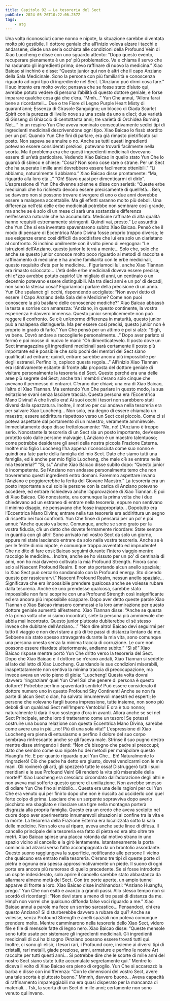 ```yaml
---
title: Capitolo 92 – La tesoreria del Sect
pubDate: 2024-05-26T10:22:06.257Z
tags:
    - atg
---
```



Una volta riconosciuti come nonno e nipote, la situazione sarebbe diventata molto più gestibile. Il dottore geniale che all’inizio voleva alzare i tacchi e andarsene, diede una seria occhiata alle condizioni della Profound Vein di Xiao Luocheng e disse con uno sguardo attento: “Dopo questo evento, recuperare pienamente è un po’ più problematico.
Va e chiama il servo che ha radunato gli ingredienti prima; devo raffinare di nuovo la medicina.”
Xiao Baicao si inchinò e disse: “Questo junior qui non è altri che il capo Anziano della Sala Medicinale. Sono la persona con più familiarità e conoscenza riguardo ad ogni tipo di ingrediente nel Sect. L’Anziano può dirmi cosa fare.” Il suo intento era molto ovvio; pensava che se fosse stato d’aiuto qui, avrebbe potuto vedere di persona l’abilità di questo dottore geniale, e forse imparare qualche cosa già che c’era.
“Mmh…” Yun Che annuì, “Allora farai bene a ricordarteli… Due o tre Fiore di Legno Purple Heart Misty di quarant’anni; Essenza di Girasole Sanguigno; un blocco di Giada Scarlet Spirit con la purezza di livello nove su una scala da uno a dieci; due varietà di Ginseng di Ghiaccio di centottanta anni; tre varietà di Orchidea Burning Net…”
In un respiro Yun Che aveva nominato consecutivamente sedici tipi di ingredienti medicinali descrivendone ogni tipo. Xiao Baicao lo fissò stordito per un po’. Quando Yun Che finì di parlare, era già rimasto pietrificato sul posto. Non sapeva se annuire o no. Anche se tutti questi ingredienti potevano essere considerati preziosi, potevano trovarli facilmente nella scorta. Ma il problema era che questi ingredienti medicinali dovevano essere di un’età particolare.
Vedendo Xiao Baicao in quello stato Yun Che lo guardò di sbieco e chiese: “Cosa? Non sono cose rare o strane. Per un Sect che ha superato i mille anni dovrebbero essere facilmente ottenibili.”
“Li abbiamo, naturalmente li abbiamo.” Xiao Baicao disse prontamente: “Ma, riguardo alla loro età…”
“Oh! Stavo quasi per dimenticarmi di dirlo”. L’espressione di Yun Che divenne solenne e disse con serietà: “Queste erbe medicinali che ho richiesto devono essere precisamente di quell’età… Beh, se davvero non si possono trovare divergere di uno o due anni dovrebbe essere a malapena accettabile. Ma gli effetti saranno molto più deboli. Una differenza nell’età delle erbe medicinali potrebbe non sembrare così grande, ma anche se è solo di un mese ci sarà una sostanziale differenza nell’essenza naturale che ha accumulato. Medicine raffinate di alta qualità hanno requisiti estremamente stringenti. Quindi vai, presto.”
Le assurdità che Yun Che si era inventato spaventarono subito Xiao Baicao. Pensò che il modo di pensare di Eccentrica Mano Divina fosse proprio troppo diverso; le sue esigenze erano così difficili da soddisfare che lui era solo un ciarlatano al confronto. Si inchinò umilmente con il volto pieno di vergogna: “Le istruzioni dell’Anziano, questo junior le terrà a mente… Solo che, solo che anche se questo junior conosce molto poco riguardo ai metodi di raccolta e raffinamento di medicine e ha anche familiarità con le erbe medicinali, questo requisito d’età per le medicine…
Figuriamoci lui, anche Xiao Tiannan era rimasto scioccato… L’età delle erbe medicinali doveva essere precisa; chi c*zzo avrebbe potuto capirlo! Un migliaio di anni, un centinaio o un decennio potevano essere distinguibili. Ma tra dieci anni e un po’ di decadi, non sono la stessa cosa? Figuriamoci parlare della precisione di un anno.
Yun Che spalancò gli occhi, rispondendo accigliato: “Non avevi detto di essere il Capo Anziano della Sala delle Medicine? Come non puoi conoscere la più basilare delle conoscenze mediche?”
Xiao Baicao abbassò la testa e sorrise con amarezza: “Anziano, in questo continente, la vostra esperienza è davvero immensa. Questo junior semplicemente non può reggere il confronto. Se c’è un’enorme differenza in maturità, questo junior può a malapena distinguerla. Ma per essere così precisi, questo junior non è proprio in grado di farlo.”
Yun Che pensò per un attimo e poi si alzò: “Sigh, va bene. Dovrò andare a raccoglierle personalmente…”
Dopo aver parlato si fermò e poi mosse di nuovo le mani: “Oh dimenticatevelo. Il posto dove un Sect immagazzina gli ingredienti medicinali sarà certamente il posto più importante ed è possibile che solo pochi dei membri del Sect siano qualificati ad entrare; quindi, entrare sarebbe ancora più impossibile per degli estranei. Perfino io, capisco questa regola…”
All’inizio Xiao Tiannan era istintivamente esitante di fronte alla proposta del dottore geniale di visitare personalmente la tesoreria del Sect. Questo perché era una delle aree più segrete del Sect; anche tra i membri c’erano solo cinque che avevano il permesso di entrarci. C’erano due chiavi; una era di Xiao Baicao, l’altra di Xiao Tiannan. Ma sentendo Yun Che parlare in questo modo, la sua esitazione svanì senza lasciare traccia. Questa persona era l’Eccentrica Mano Divina!
A che livello era! Ai suoi occhi i tesori non sarebbero stati diversi dalla spazzatura. Inoltre, il motivo per cui andava nella tesoreria era per salvare Xiao Luocheng… Non solo, era degno di essere chiamato un maestro; essere addirittura rispettoso verso un Sect così piccolo. Come ci si poteva aspettare dal portamento di un maestro, veramente ammirevole.
Immediatamente dopo disse frettolosamente: “No, no! L’Anziano è troppo serio. Nonostante la tesoreria di un Sect sia un posto importante, dev’essere protetto solo dalle persone malvagie. L’Anziano è un maestro talentuoso; come potrebbe desiderare gli averi della nostra piccola Frazione Esterna.
Inoltre mio figlio Luocheng l’ha appena riconosciuta come suo nonno e quindi ora fate parte della famiglia del mio Sect. Dato che siamo tutti una famiglia, ed è anche per mio figlio Luocheng, che male c’è se entrate nella mia tesoreria?”
“Sì, sì.” Anche Xiao Baicao disse subito dopo: “Questo junior è incompetente. Se l’Anziano non andasse personalmente temo che non troveremmo questi ingredienti entro domani. Faremmo aspettare invano l’Anziano e peggiorerebbe la ferita del Giovane Maestro.”
La tesoreria era un posto importante a cui solo le persone con la carica di Anziano potevano accedere, ed entrare richiedeva anche l’approvazione di Xiao Tiannan. E poi di Xiao Baicao. Ciò nonostante, era comunque la prima volta che i due chiedevano ad un estraneo di entrare nella tesoreria, eppure non sentivano il minimo disagio, né pensavano che fosse inappropriato… Dopotutto era l’Eccentrica Mano Divina; entrare nella tua tesoreria era addirittura un segno di rispetto nei tuoi confronti.
Yun Che finse di pensarci per un po’ e poi annuì: “Anche questo va bene. Comunque, anche se sono grato per la vostra fiducia, c’è un detto che dovete fermamente ricordare: State sempre in guardia con gli altri! Sono arrivato nel vostro Sect da solo un giorno, eppure mi state lasciando entrare da solo nella vostra tesoreria. Anche se è per le ferite di mio nipote, è comunque troppo avventato ed imprudente! Che ne dite di fare così; Baicao seguimi durante l’intero viaggio mentre raccolgo le medicine… Inoltre, anche se ho vissuto per un po’ di centinaia di anni, non ho mai davvero coltivato la mia Profound Strength. Finora sono solo al Nascent Profound Realm. E non sto portando alcun anello spaziale; lo Xiao Sect può cercarlo sondandolo con la Profound energy. Sto dicendo questo per rassicurarvi.”
Nascent Profound Realm, nessun anello spaziale… Significava che era impossibile prendere qualcosa anche se volesse rubare dalla tesoreria. Anche se uno prendesse qualcosa, sarebbe stato impossibile non farsi scoprire con una Profound Strength così insignificante ed era ancora più impossibile scappare.
Dopo aver detto queste parole Xiao Tiannan e Xiao Baicao rimasero commossi e la loro ammirazione per questo dottore geniale aumentò all’estremo.
Xiao Tiannan disse: “Anche se questa è la prima volta che ci siamo incontrati, siete la persona più ammirevole che abbia mai incontrato.
Questo junior piuttosto dubiterebbe di sé stesso invece che dubitare dell’Anziano…”
“Non dire altro! Baicao devi seguirmi per tutto il viaggio e non devi stare a più di tre passi di distanza lontano da me. Sebbene sia stato spesso stravagante durante la mia vita, sono comunque una persona onesta senza la minima traccia di corruzione. Le cure non possono essere ritardate ulteriormente, andiamo subito.”
“Sì sì!” Xiao Baicao rispose mentre portò Yun Che dritto verso la tesoreria del Sect.
Dopo che Xiao Baicao e il dottore se n’erano andati, Xiao Tiannan si sedette al lato del letto di Xiao Luocheng. Guardando le sue condizioni miserabili, inaspettatamente non sentiva la minima traccia di preoccupazione, ma invece aveva un volto pieno di gioia: ”Luocheng! Questa volta dovrai davvero ‘ringraziare’ quel Yun Che! Sai che genere di persona è questo dottore? Potrebbe perfino spaventarti sentirlo! Può essere considerato il dottore numero uno in questo Profound Sky Continent! Anche se non fa parte di alcun Sect o clan, ha salvato innumerevoli maestri ed esperti; le persone che volevano fargli buona impressione, tutte insieme, non sono più deboli di un qualsiasi Sect nell'Impero Ventoblu! E ora è tuo nonno; naturalmente ti darà il suo sostegno d’ora in avanti.
Allora anche se sei nel Sect Principale, anche loro ti tratteranno come un tesoro! Se potessi costruire una buona relazione con questa Eccentrica Mano Divina, sarebbe come avere una in più…no! Più di una sola vita!”
L’espressione di Xiao Luocheng era piena di entusiasmo e perfino il dolore del suo corpo sembrava rinfrescante anche se gli faceva male. Strinse il suo pugno destro mentre disse stringendo i denti: “Non c’è bisogno che padre si preoccupi; dato che sembro come suo nipote ho dei metodi per manipolare questo Huangfu He.
E per quanto riguarda quel Yun Che… Eh! Naturalmente lo ringrazierò! Ciò che padre ha detto era giusto, dovrei vendicarmi con le mie mani. Gli rovinerò gli arti, gli spezzerò tutte le ossa!
Distruggerò tutti i suoi meridiani e le sue Profound Vein! Gli renderò la vita più miserabile della morte!!”
Xiao Luocheng era cresciuto circondato dall’adorazione degli altri e non aveva mai sofferto questo genere di umiliazione. Non avrebbe smesso di odiare Yun Che fino al midollo… Questa era una delle ragioni per cui Yun Che era venuto qui per finirlo dopo che non è riuscito ad ucciderlo con quel forte colpo di prima.
Lasciare che un serpente sopravviva dopo averlo picchiato era sbagliato e rilasciare una tigre nella montagna porterà disgrazia alla propria famiglia. Questo era un credo che aveva scolpito nel cuore dopo aver sperimentato innumerevoli situazioni al confine tra la vita e la morte.
La tesoreria della Frazione Esterna era localizzata sotto la sala delle medicine. Non solo era al riparo, aveva anche sette linee di difesa. Il cancello principale della tesoreria era fatto di pietra ed era alto oltre tre metri.
Xiao Baicao spinse una placca rotonda dal motivo strano in uno spazio vicino al cancello e la girò lentamente. Istantaneamente la porta cominciò ad alzarsi verso l’alto accompagnata da un brontolio assordante. Questo suono raggiungeva la superficie, notificando alle persone lì vicino che qualcuno era entrato nella tesoreria.
C’erano tre tipi di queste porte di pietra e ognuna era spessa approssimativamente un piede. Il suono di ogni porta era ancora più rumoroso di quello precedente. Se si fosse introdotto un ospite indesiderato, solo aprire il cancello sarebbe stato abbastanza da allarmare almeno metà del Sect.
Con tre porte aperte, un ampio tunnel apparve di fronte a loro. Xiao Baicao disse inchinandosi: “Anziano Huangfu, prego.”
Yun Che non esitò e avanzò a grandi passi. Allo stesso tempo non si scordò di ricordargli: ”Non devi stare a meno di tre passi di distanza da me. Hmph non vorrei che qualcuno diffonda false voci riguardo a me.”
Xiao Baicao annuì a parole ma fece un sorriso sarcastico… Pensandoci, chi era questo Anziano? Si disturberebbe davvero a rubare da qui? Anche se volesse, senza Profound Strength e anelli spaziali non poteva comunque prendere molto.
Mentre camminarono nella tesoreria dello Xiao Sect, videro file e file di mensole fatte di legno nero. Xiao Baicao disse: “Queste mensole sono tutte usate per sistemare gli ingredienti medicinali. Gli ingredienti medicinali di cui ha bisogno l’Anziano possono essere trovati tutti qui. Inoltre, ci sono gli elisir, i tesori rari, i Profound core, insieme ai diversi tipi di cristalli, rari metalli, giade preziose, armi, armature e perfino le nostre Art raccolte per tutti questi anni… Si potrebbe dire che le scorte di mille anni del nostro Sect siano state tutte accumulate segretamente qui.”
Mentre lo diceva il volto di Xiao Baicao era pieno di orgoglio.
Yun Che si accarezzò la barba e disse con indifferenza: “Con le dimensioni del vostro Sect, avere una tale scorta è piuttosto buono.”
Mmmh, davvero buono… Aveva capacità di raffinamento impareggiabili ma era quasi disperato per la mancanza di materiali… Tsk, la scorta di un Sect di mille anni; certamente non sono venuto qui invano.



